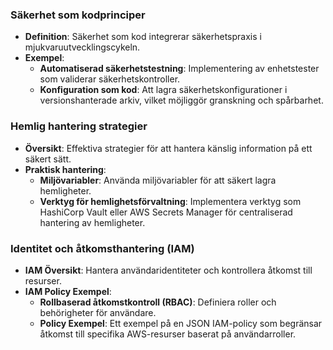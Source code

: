 ### Säkerhet som kodprinciper

- **Definition**: Säkerhet som kod integrerar säkerhetspraxis i mjukvaruutvecklingscykeln.
- **Exempel**:
  - **Automatiserad säkerhetstestning**: Implementering av enhetstester som validerar säkerhetskontroller.
  - **Konfiguration som kod**: Att lagra säkerhetskonfigurationer i versionshanterade arkiv, vilket möjliggör granskning och spårbarhet.

### Hemlig hantering strategier

- **Översikt**: Effektiva strategier för att hantera känslig information på ett säkert sätt.
- **Praktisk hantering**:
  - **Miljövariabler**: Använda miljövariabler för att säkert lagra hemligheter.
  - **Verktyg för hemlighetsförvaltning**: Implementera verktyg som HashiCorp Vault eller AWS Secrets Manager för centraliserad hantering av hemligheter.

### Identitet och åtkomsthantering (IAM)

- **IAM Översikt**: Hantera användaridentiteter och kontrollera åtkomst till resurser.
- **IAM Policy Exempel**:
  - **Rollbaserad åtkomstkontroll (RBAC)**: Definiera roller och behörigheter för användare.
  - **Policy Exempel**: Ett exempel på en JSON IAM-policy som begränsar åtkomst till specifika AWS-resurser baserat på användarroller.